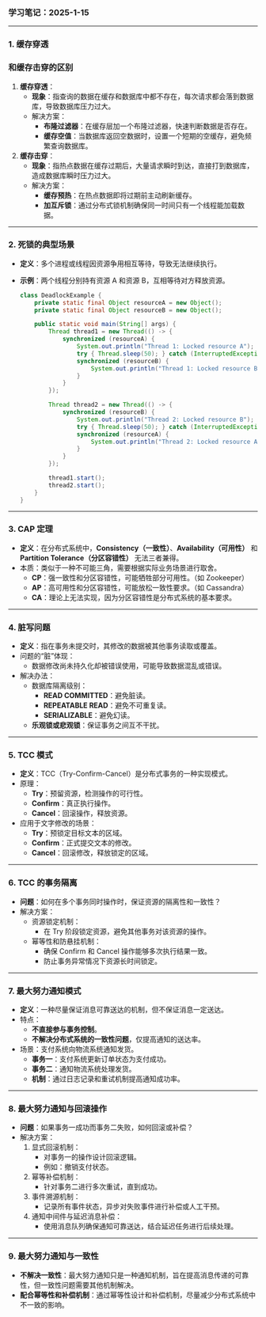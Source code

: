 ### **学习笔记：2025-1-15**

------

### **1. 缓存穿透**



### **和缓存击穿的区别**

1. **缓存穿透**：
   - **现象**：指查询的数据在缓存和数据库中都不存在，每次请求都会落到数据库，导致数据库压力过大。
   - 解决方案：
     - **布隆过滤器**：在缓存层加一个布隆过滤器，快速判断数据是否存在。
     - **缓存空值**：当数据库返回空数据时，设置一个短期的空缓存，避免频繁查询数据库。
2. **缓存击穿**：
   - **现象**：指热点数据在缓存过期后，大量请求瞬时到达，直接打到数据库，造成数据库瞬时压力过大。
   - 解决方案：
     - **缓存预热**：在热点数据即将过期前主动刷新缓存。
     - **加互斥锁**：通过分布式锁机制确保同一时间只有一个线程能加载数据。

------

### **2. 死锁的典型场景**

- **定义**：多个进程或线程因资源争用相互等待，导致无法继续执行。

- **示例**：两个线程分别持有资源 A 和资源 B，互相等待对方释放资源。

  ```java
  class DeadlockExample {
      private static final Object resourceA = new Object();
      private static final Object resourceB = new Object();
  
      public static void main(String[] args) {
          Thread thread1 = new Thread(() -> {
              synchronized (resourceA) {
                  System.out.println("Thread 1: Locked resource A");
                  try { Thread.sleep(50); } catch (InterruptedException ignored) {}
                  synchronized (resourceB) {
                      System.out.println("Thread 1: Locked resource B");
                  }
              }
          });
  
          Thread thread2 = new Thread(() -> {
              synchronized (resourceB) {
                  System.out.println("Thread 2: Locked resource B");
                  try { Thread.sleep(50); } catch (InterruptedException ignored) {}
                  synchronized (resourceA) {
                      System.out.println("Thread 2: Locked resource A");
                  }
              }
          });
  
          thread1.start();
          thread2.start();
      }
  }
  ```

------

### **3. CAP 定理**

- **定义**：在分布式系统中，**Consistency（一致性）**、**Availability（可用性）** 和 **Partition Tolerance（分区容错性）** 无法三者兼得。
- 本质：类似于一种不可能三角，需要根据实际业务场景进行取舍。
  - **CP**：强一致性和分区容错性，可能牺牲部分可用性。（如 Zookeeper）
  - **AP**：高可用性和分区容错性，可能放松一致性要求。（如 Cassandra）
  - **CA**：理论上无法实现，因为分区容错性是分布式系统的基本要求。

------

### **4. 脏写问题**

- **定义**：指在事务未提交时，其修改的数据被其他事务读取或覆盖。
- 问题的“脏”体现：
  - 数据修改尚未持久化却被错误使用，可能导致数据混乱或错误。
- 解决办法：
  - 数据库隔离级别：
    - **READ COMMITTED**：避免脏读。
    - **REPEATABLE READ**：避免不可重复读。
    - **SERIALIZABLE**：避免幻读。
  - **乐观锁或悲观锁**：保证事务之间互不干扰。

------

### **5. TCC 模式**

- **定义**：TCC（Try-Confirm-Cancel）是分布式事务的一种实现模式。
- 原理：
  - **Try**：预留资源，检测操作的可行性。
  - **Confirm**：真正执行操作。
  - **Cancel**：回滚操作，释放资源。
- 应用于文字修改的场景：
  - **Try**：预锁定目标文本的区域。
  - **Confirm**：正式提交文本的修改。
  - **Cancel**：回滚修改，释放锁定的区域。

------

### **6. TCC 的事务隔离**

- **问题**：如何在多个事务同时操作时，保证资源的隔离性和一致性？
- 解决方案：
  - 资源锁定机制：
    - 在 Try 阶段锁定资源，避免其他事务对该资源的操作。
  - 幂等性和防悬挂机制：
    - 确保 Confirm 和 Cancel 操作能够多次执行结果一致。
    - 防止事务异常情况下资源长时间锁定。

------

### **7. 最大努力通知模式**

- **定义**：一种尽量保证消息可靠送达的机制，但不保证消息一定送达。
- 特点：
  - **不直接参与事务控制**。
  - **不解决分布式系统的一致性问题**，仅提高通知的送达率。
- 场景：支付系统向物流系统通知发货。
  - **事务一**：支付系统更新订单状态为支付成功。
  - **事务二**：通知物流系统处理发货。
  - **机制**：通过日志记录和重试机制提高通知成功率。

------

### **8. 最大努力通知与回滚操作**

- **问题**：如果事务一成功而事务二失败，如何回滚或补偿？
- 解决方案：
  1. 显式回滚机制：
     - 对事务一的操作设计回滚逻辑。
     - 例如：撤销支付状态。
  2. 幂等补偿机制：
     - 针对事务二进行多次重试，直到成功。
  3. 事件溯源机制：
     - 记录所有事件状态，异步对失败事件进行补偿或人工干预。
  4. 通知中间件与延迟消息补偿：
     - 使用消息队列确保通知可靠送达，结合延迟任务进行后续处理。

------

### **9. 最大努力通知与一致性**

- **不解决一致性**：最大努力通知只是一种通知机制，旨在提高消息传递的可靠性，但一致性问题需要其他机制解决。
- **配合幂等性和补偿机制**：通过幂等性设计和补偿机制，尽量减少分布式系统中不一致的影响。